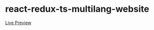 # react-redux-ts-multilang-website

[Live Preview](https://apps.damirpristav.com/react-redux-multilang-website/)
